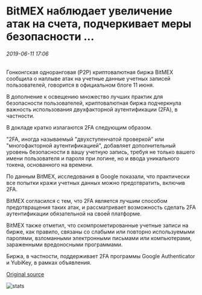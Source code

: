 # BitMEX наблюдает увеличение атак на счета, подчеркивает меры безопасности ...

###### 2019-06-11 17:06

Гонконгская одноранговая (P2P) криптовалютная биржа BitMEX сообщила о наплыве атак на учетные данные учетных записей пользователей, говорится в официальном блоге 11 июня.

В дополнение к освещению множество лучших практик для безопасности пользователей, криптовалютная биржа подчеркнула важность использования двухфакторной аутентификации (2FA), в частности.

В докладе кратко излагаются 2FA следующим образом.

"2FA, иногда называемый "двухступенчатой проверкой" или "многофакторной аутентификацией", добавляет дополнительный уровень безопасности в вашу учетную запись, требуя не только вашего имени пользователя и пароля при логине, но и ввода уникального токена, основанного на времени.

По данным BitMEX, исследования в Google показали, что практически все попытки кражи учетных данных можно предотвратить, включив 2FA.

BitMEX согласился с тем, что 2FA является лучшим способом предотвращения таких атак, и рассматривает возможность сделать 2FA аутентификации обязательной на своей платформе.

BitMEX также отметил, что скомпрометированные учетные записи на бирже, как правило, связаны со слабыми или повторно используемыми паролями, взломанными электронными письмами или компьютерами, зараженными вредоносными программами.

Биржа, в частности, поддерживает 2FA программы Google Authenticator и YubiKey, в рамках объявления.

[Original source](https://cointelegraph.com/news/bitmex-observes-increase-in-attacks-on-accounts-stresses-security-measures)

![stats](https://c.statcounter.com/11760860/0/a89fa40b/1/ "stats")